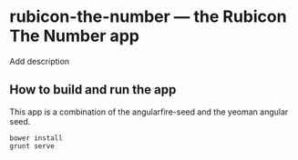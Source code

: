 # rubicon-the-number — the Rubicon The Number app

Add description

## How to build and run the app

This app is a combination of the angularfire-seed and the yeoman angular seed.

```
bower install
grunt serve
```
